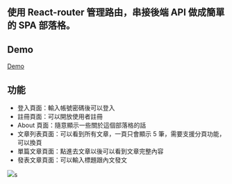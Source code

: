 ## 使用 React-router 管理路由，串接後端 API 做成簡單的 SPA 部落格。

## Demo

[Demo](https://ruofanwei.github.io/react-redux-blog/#/)

## 功能

- 登入頁面：輸入帳號密碼後可以登入
- 註冊頁面：可以開放使用者註冊
- About 頁面：隨意顯示一些關於這個部落格的話
- 文章列表頁面：可以看到所有文章，一頁只會顯示 5 筆，需要支援分頁功能，可以換頁
- 單篇文章頁面：點進去文章以後可以看到文章完整內容
- 發表文章頁面：可以輸入標題跟內文發文

![](https://i.imgur.com/WeJEXgh.jpg)s
